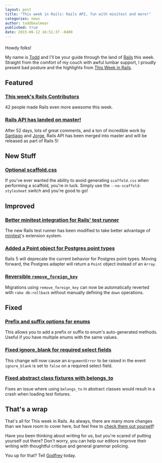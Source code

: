 ```yaml
---
layout: post
title: "This week in Rails: Rails API, fun with minitest and more!"
categories: news
author: toddbealmear
published: true
date: 2015-06-12 16:51:37 -0400
---
```


####

Howdy folks!

My name is [Todd](https://twitter.com/toddbealmear) and I'll be your guide through the land of [Rails](https://github.com/rails/rails) this week. Straight from the comfort of my couch with awful lumbar support, I proudly present bad posture and the highlights from [This Week in Rails](https://rails-weekly.ongoodbits.com/).

## Featured

### [This week's Rails Contributors](http://contributors.rubyonrails.org/contributors/in-time-window/20150606-201506122000)

42 people made Rails even more awesome this week.

### [Rails API has landed on master!](https://github.com/rails/rails/pull/19832#event-328922869)

After 52 days, lots of great comments, and a ton of incredible work by [Santiago](https://github.com/spastorino) and [Jorge](https://github.com/jmbejar), Rails API has been merged into master and will be released as part of Rails 5!

## New Stuff

### [Optional scaffold.css](https://github.com/rails/rails/pull/20479)

If you've ever wanted the ability to avoid generating `scaffold.css` when performing a scaffold, you're in luck. Simply use the `--no-scaffold-stylesheet` switch and you're good to go!

## Improved

### [Better minitest integration for Rails' test runner](https://github.com/rails/rails/pull/19571)

The new Rails test runner has been modified to take better advantage of [minitest](https://github.com/seattlerb/minitest)'s extension system.

### [Added a Point object for Postgres point types](https://github.com/rails/rails/pull/20448)

Rails 5 will deprecate the current behavior for Postgres point types. Moving forward, the Postgres adapter will return a `Point` object instead of an `Array`.

### [Reversible `remove_foreign_key`](https://github.com/rails/rails/pull/20226)

Migrations using `remove_foreign_key` can now be automatically reverted with `rake db:rollback` without manually defining the `down` operations.

## Fixed

### [Prefix and suffix options for enums](https://github.com/rails/rails/pull/19813/)

This allows you to add a prefix or suffix to enum's auto-generated methods. Useful if you have multiple enums with the same values.

### [Fixed ignore_blank for required select fields](https://github.com/rails/rails/pull/20124)

This change will now cause an `ArgumentError` to be raised in the event `ignore_blank` is set to `false` on a required select field.

### [Fixed abstract class fixtures with belongs_to](https://github.com/rails/rails/pull/20437)

Fixes an issue where using `belongs_to` in abstract classes would result in a crash when loading test fixtures.

## That's a wrap

That's all for This week in Rails. As always, there are many more changes than we have room to cover here, but feel free to [check them out yourself](https://github.com/rails/rails/compare/master@%7B2015-06-06%7D...@%7B2015-06-12%7D)!

Have you been thinking about writing for us, but you're scared of putting yourself out there? Don't worry, you can help our editors improve their writing with thoughtful critique and general grammar policing.

You up for that? Tell [Godfrey](mailto:godfrey@brewhouse.io) today.

